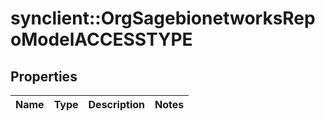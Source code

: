 # synclient::OrgSagebionetworksRepoModelACCESSTYPE


## Properties
Name | Type | Description | Notes
------------ | ------------- | ------------- | -------------



